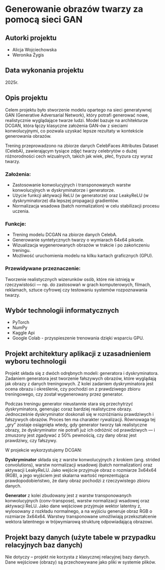 # Generowanie obrazów twarzy za pomocą sieci GAN

## Autorki projektu
- Alicja Wojciechowska
- Weronika Żygis
## Data wykonania projektu
2025r.

## Opis projektu
Celem projektu było stworzenie modelu opartego na sieci generatywnej GAN (Generative Adversarial Network), który potrafi generować nowe, realistycznie wyglądające twarze ludzi.  Model bazuje na architekturze DCGAN, która łączy klasyczne założenia GAN-ów z sieciami konwolucyjnymi, co pozwala uzyskać lepsze rezultaty w kontekście generowania obrazów.

Trening przeprowadzono na zbiorze danych CelebFaces Attributes Dataset (CelebA), zawierającym tysiące zdjęć twarzy celebrytów o dużej różnorodności cech wizualnych, takich jak wiek, płeć, fryzura czy wyraz twarzy.

### Założenia:
- Zastosowanie konwolucyjnych i transponowanych warstw konwolucyjnych w dyskryminatorze i generatorze.
- Użycie funkcji aktywacji ReLU (w generatorze) oraz LeakyReLU (w dyskryminatorze) dla lepszej propagacji gradientów.
- Normalizacja wsadowa (batch normalization) w celu stabilizacji procesu uczenia.  

### Funkcje:
- Trening modelu DCGAN na zbiorze danych CelebA.
- Generowanie syntetycznych twarzy o wymiarach 64x64 piksele.
- Wizualizacja wygenerowanych obrazów w trakcie i po zakończeniu treningu.
- Możliwość uruchomienia modelu na kilku kartach graficznych (GPU).

### Przewidywane przeznaczenie:
Tworzenie realistycznych wizerunków osób, które nie istnieją w rzeczywistości — np. do zastosowań w grach komputerowych, filmach, reklamach, sztuce cyfrowej czy testowaniu systemów rozpoznawania twarzy.

## Wybór technologii informatycznych
- PyTorch 
- NumPy
- Kaggle Api
- Google Colab - przyspieszenie trenowania dzięki wsparciu GPU.

## Projekt architektury aplikacji z uzasadnieniem wyboru technologii
Projekt składa się z dwóch odrębnych modeli: generatora i dyskryminatora. Zadaniem generatora jest tworzenie fałszywych obrazów, które wyglądają jak obrazy z danych treningowych. Z kolei zadaniem dyskryminatora jest ocena obrazu i określenie, czy pochodzi on z prawdziwego zbioru treningowego, czy został wygenerowany przez generator.

Podczas treningu generator nieustannie stara się przechytrzyć dyskryminatora, generując coraz bardziej realistyczne obrazy. Jednocześnie dyskryminator doskonali się w rozróżnianiu prawdziwych i fałszywych obrazów. Proces ten ma charakter rywalizacji. Równowaga tej „gry” zostaje osiągnięta wtedy, gdy generator tworzy tak realistyczne obrazy, że dyskryminator nie potrafi już ich odróżnić od prawdziwych — i zmuszony jest zgadywać z 50% pewnością, czy dany obraz jest prawdziwy, czy fałszywy.

W projekcie wykorzystujemy DCGAN:

**Dyskryminator** składa się z warstw konwolucyjnych z krokiem (ang. strided convolutions), warstw normalizacji wsadowej (batch normalization) oraz aktywacji LeakyReLU. Jako wejście przyjmuje obraz o rozmiarze 3x64x64 (RGB), a jego wyjściem jest skalarna wartość reprezentująca prawdopodobieństwo, że dany obraz pochodzi z rzeczywistego zbioru danych.

**Generator** z kolei zbudowany jest z warstw transponowanych konwolucyjnych (conv-transpose), warstw normalizacji wsadowej oraz aktywacji ReLU. Jako dane wejściowe przyjmuje wektor latentny z, wylosowany z rozkładu normalnego, a na wyjściu generuje obraz RGB o rozmiarze 3x64x64. Warstwy transponowane umożliwiają przekształcenie wektora latentnego w trójwymiarową strukturę odpowiadającą obrazowi.



## Projekt bazy danych (użyte tabele w przypadku relacyjnych baz danych)
Nie dotyczy – projekt nie korzysta z klasycznej relacyjnej bazy danych. Dane wejściowe (obrazy) są przechowywane jako pliki w systemie plików.

  

